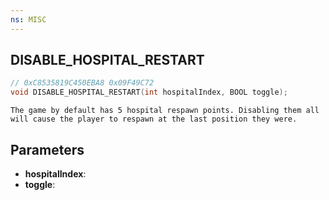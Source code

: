 ```yaml
---
ns: MISC
---
```

## DISABLE_HOSPITAL_RESTART

```c
// 0xC8535819C450EBA8 0x09F49C72
void DISABLE_HOSPITAL_RESTART(int hospitalIndex, BOOL toggle);
```

```
The game by default has 5 hospital respawn points. Disabling them all will cause the player to respawn at the last position they were.
```

## Parameters
* **hospitalIndex**: 
* **toggle**: 

